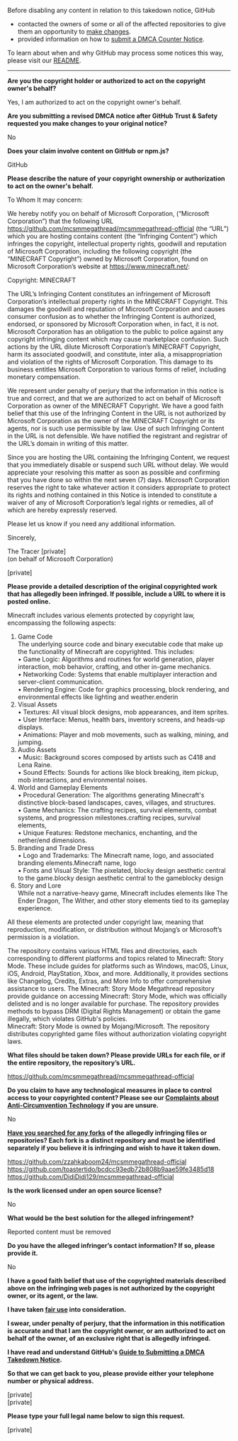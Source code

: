 Before disabling any content in relation to this takedown notice, GitHub
- contacted the owners of some or all of the affected repositories to give them an opportunity to [make changes](https://docs.github.com/en/github/site-policy/dmca-takedown-policy#a-how-does-this-actually-work).
- provided information on how to [submit a DMCA Counter Notice](https://docs.github.com/en/articles/guide-to-submitting-a-dmca-counter-notice).

To learn about when and why GitHub may process some notices this way, please visit our [README](https://github.com/github/dmca/blob/master/README.md#anatomy-of-a-takedown-notice).

---

**Are you the copyright holder or authorized to act on the copyright owner's behalf?**

Yes, I am authorized to act on the copyright owner's behalf.

**Are you submitting a revised DMCA notice after GitHub Trust & Safety requested you make changes to your original notice?**

No

**Does your claim involve content on GitHub or npm.js?**

GitHub

**Please describe the nature of your copyright ownership or authorization to act on the owner's behalf.**

To Whom It may concern:

We hereby notify you on behalf of Microsoft Corporation, (“Microsoft Corporation”) that the following URL https://github.com/mcsmmegathread/mcsmmegathread-official (the “URL”) which you are hosting contains content (the “Infringing Content”) which infringes the copyright, intellectual property rights, goodwill and reputation of Microsoft Corporation, including the following copyright (the “MINECRAFT Copyright”) owned by Microsoft Corporation, found on Microsoft Corporation’s website at https://www.minecraft.net/:

Copyright: MINECRAFT

The URL’s Infringing Content constitutes an infringement of Microsoft Corporation’s intellectual property rights in the MINECRAFT Copyright. This damages the goodwill and reputation of Microsoft Corporation and causes consumer confusion as to whether the Infringing Content is authorized, endorsed, or sponsored by Microsoft Corporation when, in fact, it is not. Microsoft Corporation has an obligation to the public to police against any copyright infringing content which may cause marketplace confusion. Such actions by the URL dilute Microsoft Corporation’s MINECRAFT Copyright, harm its associated goodwill, and constitute, inter alia, a misappropriation and violation of the rights of Microsoft Corporation. This damage to its business entitles Microsoft Corporation to various forms of relief, including monetary compensation.

We represent under penalty of perjury that the information in this notice is true and correct, and that we are authorized to act on behalf of Microsoft Corporation as owner of the MINECRAFT Copyright. We have a good faith belief that this use of the Infringing Content in the URL is not authorized by Microsoft Corporation as the owner of the MINECRAFT Copyright or its agents, nor is such use permissible by law. Use of such Infringing Content in the URL is not defensible. We have notified the registrant and registrar of the URL’s domain in writing of this matter.

Since you are hosting the URL containing the Infringing Content, we request that you immediately disable or suspend such URL without delay. We would appreciate your resolving this matter as soon as possible and confirming that you have done so within the next seven (7) days. Microsoft Corporation reserves the right to take whatever action it considers appropriate to protect its rights and nothing contained in this Notice is intended to constitute a waiver of any of Microsoft Corporation’s legal rights or remedies, all of which are hereby expressly reserved.

Please let us know if you need any additional information.

Sincerely,

The Tracer [private]  
(on behalf of Microsoft Corporation)

[private]

**Please provide a detailed description of the original copyrighted work that has allegedly been infringed. If possible, include a URL to where it is posted online.**

Minecraft includes various elements protected by copyright law, encompassing the following aspects:
1. Game Code  
The underlying source code and binary executable code that make up the functionality of Minecraft are copyrighted. This includes:  
• Game Logic: Algorithms and routines for world generation, player interaction, mob behavior, crafting, and other in-game mechanics.  
• Networking Code: Systems that enable multiplayer interaction and server-client communication.  
• Rendering Engine: Code for graphics processing, block rendering, and environmental effects like lighting and weather.enderin  
2. Visual Assets  
• Textures: All visual block designs, mob appearances, and item sprites.  
• User Interface: Menus, health bars, inventory screens, and heads-up displays.  
• Animations: Player and mob movements, such as walking, mining, and jumping.  
3. Audio Assets  
• Music: Background scores composed by artists such as C418 and Lena Raine.  
• Sound Effects: Sounds for actions like block breaking, item pickup, mob interactions, and environmental noises.  
4. World and Gameplay Elements  
• Procedural Generation: The algorithms generating Minecraft's distinctive block-based landscapes, caves, villages, and structures.  
• Game Mechanics: The crafting recipes, survival elements, combat systems, and progression milestones.crafting recipes, survival elements,  
• Unique Features: Redstone mechanics, enchanting, and the nether/end dimensions.  
5. Branding and Trade Dress  
• Logo and Trademarks: The Minecraft name, logo, and associated branding elements.Minecraft name, logo  
• Fonts and Visual Style: The pixelated, blocky design aesthetic central to the game.blocky design aesthetic central to the gameblocky design  
6. Story and Lore  
While not a narrative-heavy game, Minecraft includes elements like The Ender Dragon, The Wither, and other story elements tied to its gameplay experience.

All these elements are protected under copyright law, meaning that reproduction, modification, or distribution without Mojang’s or Microsoft’s permission is a violation.

The repository contains various HTML files and directories, each corresponding to different platforms and topics related to Minecraft: Story Mode. These include guides for platforms such as Windows, macOS, Linux, iOS, Android, PlayStation, Xbox, and more. Additionally, it provides sections like Changelog, Credits, Extras, and More Info to offer comprehensive assistance to users.
The Minecraft: Story Mode Megathread repository provide guidance on accessing Minecraft: Story Mode, which was officially delisted and is no longer available for purchase. The repository provides methods to bypass DRM (Digital Rights Management) or obtain the game illegally, which violates GitHub's policies.  
Minecraft: Story Mode is owned by Mojang/Microsoft. The repository distributes copyrighted game files without authorization violating copyright laws.

**What files should be taken down? Please provide URLs for each file, or if the entire repository, the repository’s URL.**

https://github.com/mcsmmegathread/mcsmmegathread-official

**Do you claim to have any technological measures in place to control access to your copyrighted content? Please see our <a href="https://docs.github.com/articles/guide-to-submitting-a-dmca-takedown-notice#complaints-about-anti-circumvention-technology">Complaints about Anti-Circumvention Technology</a> if you are unsure.**

No

**<a href="https://docs.github.com/articles/dmca-takedown-policy#b-what-about-forks-or-whats-a-fork">Have you searched for any forks</a> of the allegedly infringing files or repositories? Each fork is a distinct repository and must be identified separately if you believe it is infringing and wish to have it taken down.**

https://github.com/zzahkaboom24/mcsmmegathread-official  
https://github.com/toastertido/bcdcc93edb72b808b9aae59fe3485d18  
https://github.com/DidiDidi129/mcsmmegathread-official

**Is the work licensed under an open source license?**

No

**What would be the best solution for the alleged infringement?**

Reported content must be removed

**Do you have the alleged infringer’s contact information? If so, please provide it.**

No

**I have a good faith belief that use of the copyrighted materials described above on the infringing web pages is not authorized by the copyright owner, or its agent, or the law.**

**I have taken <a href="https://www.lumendatabase.org/topics/22">fair use</a> into consideration.**

**I swear, under penalty of perjury, that the information in this notification is accurate and that I am the copyright owner, or am authorized to act on behalf of the owner, of an exclusive right that is allegedly infringed.**

**I have read and understand GitHub's <a href="https://docs.github.com/articles/guide-to-submitting-a-dmca-takedown-notice/">Guide to Submitting a DMCA Takedown Notice</a>.**

**So that we can get back to you, please provide either your telephone number or physical address.**

[private]  
[private]  

**Please type your full legal name below to sign this request.**

[private]  
